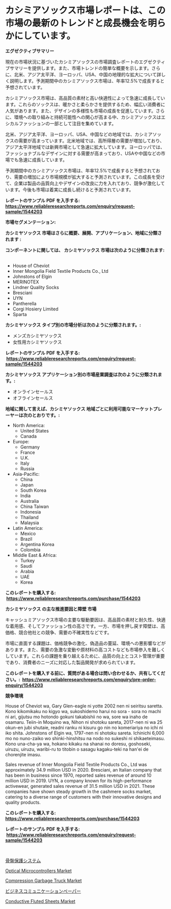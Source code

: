 <p><h1>カシミアソックス市場レポートは、この市場の最新のトレンドと成長機会を明らかにしています。</h1></p><p><strong>エグゼクティブサマリー</strong></p>
<p><p>現在の市場状況に基づいたカシミアソックスの市場調査レポートのエグゼクティブサマリーを提供します。また、市場トレンドの簡単な概要を示します。さらに、北米、アジア太平洋、ヨーロッパ、USA、中国の地理的な拡大について詳しく説明します。予測期間中のカシミアソックス市場は、年率12.5%で成長すると予想されています。</p><p>カシミアソックス市場は、高品質の素材と高い快適性によって急速に成長しています。これらのソックスは、暖かさと柔らかさを提供するため、幅広い消費者に人気があります。また、デザインの多様性も市場の成長を促進しています。さらに、環境への取り組みと持続可能性への関心が高まる中、カシミアソックスはエシカルファッションの一部として注目を集めています。</p><p>北米、アジア太平洋、ヨーロッパ、USA、中国などの地域では、カシミアソックスの需要が高まっています。北米地域では、高所得層の需要が増加しており、アジア太平洋地域では新興市場として急速に拡大しています。ヨーロッパでは、ファッショナブルなデザインに対する需要が高まっており、USAや中国などの市場でも急速に成長しています。</p><p>予測期間中のカシミアソックス市場は、年率12.5%で成長すると予想されており、需要の増加により市場規模が拡大すると予測されています。この成長を受けて、企業は製品の品質向上やデザインの改良に力を入れており、競争が激化しています。今後も市場は着実に成長し続けると予測されています。</p></p>
<p><strong>レポートのサンプル PDF を入手する: <a href="https://www.reliableresearchreports.com/enquiry/request-sample/1544203">https://www.reliableresearchreports.com/enquiry/request-sample/1544203</a></strong></p>
<p><strong>市場セグメンテーション:</strong></p>
<p><strong> カシミヤソックス 市場はさらに概要、展開、アプリケーション、地域に分類されます :</strong></p>
<p><strong>コンポーネントに関しては、 カシミヤソックス 市場は次のように分類されます: &nbsp;</strong></p>
<p><ul><li>House of Cheviot</li><li>Inner Mongolia Field Textile Products Co., Ltd</li><li>Johnstons of Elgin</li><li>MERINOTEX</li><li>Lindner Quality Socks</li><li>Bresciani</li><li>UYN</li><li>Pantherella</li><li>Corgi Hosiery Limited</li><li>Sparta</li></ul></p>
<p><strong> カシミヤソックス タイプ別の市場分析は次のように分類されます。:</strong></p>
<p><ul><li>メンズカシミヤソックス</li><li>女性用カシミヤソックス</li></ul></p>
<p><strong>レポートのサンプル PDF を入手する: &nbsp;<a href="https://www.reliableresearchreports.com/enquiry/request-sample/1544203">https://www.reliableresearchreports.com/enquiry/request-sample/1544203</a></strong></p>
<p><strong> カシミヤソックス アプリケーション別の市場産業調査は次のように分類されます。:</strong></p>
<p><ul><li>オンラインセールス</li><li>オフラインセールス</li></ul></p>
<p><strong>地域に関して言えば、カシミヤソックス 地域ごとに利用可能なマーケットプレーヤーは次のとおりです。:</strong></p>
<p><ul>
    <li>
        North America:
        <ul>
            <li>United States</li>
            <li>Canada</li>
        </ul>
    </li>
    <li>
        Europe:
        <ul>
            <li>Germany</li>
            <li>France</li>
            <li>U.K.</li>
            <li>Italy</li>
            <li>Russia</li>
        </ul>
    </li>
    <li>
        Asia-Pacific:
        <ul>
            <li>China</li>
            <li>Japan</li>
            <li>South Korea</li>
            <li>India</li>
            <li>Australia</li>
            <li>China Taiwan</li>
            <li>Indonesia</li>
            <li>Thailand</li>
            <li>Malaysia</li>
        </ul>
    </li>
    <li>
        Latin America:
        <ul>
            <li>Mexico</li>
            <li>Brazil</li>
            <li>Argentina Korea</li>
            <li>Colombia</li>
        </ul>
    </li>
    <li>
        Middle East & Africa:
        <ul>
            <li>Turkey</li>
            <li>Saudi</li>
            <li>Arabia</li>
            <li>UAE</li>
            <li>Korea</li>
        </ul>
    </li>
    </ul></p>
<p><strong>このレポートを購入する: &nbsp;<a href="https://www.reliableresearchreports.com/purchase/1544203">https://www.reliableresearchreports.com/purchase/1544203</a></strong></p>
<p><strong>カシミヤソックス の主な推進要因と障壁 市場</strong></p>
<p><p>キャッシュミアソックス市場の主要な駆動要因は、高品質の素材と耐久性、快適な着用感、そしてファッション性の高さです。一方、市場を押し戻す障壁は、高価格、競合他社との競争、需要の不確実性などです。</p><p>市場に直面する課題は、価格競争の激化、偽造品の蔓延、環境への悪影響などがあります。また、需要の急激な変動や原材料の高コストなども市場参入を難しくしています。これらの課題を乗り越えるために、品質の向上とコスト管理が重要であり、消費者のニーズに対応した製品開発が求められています。</p></p>
<p><strong>このレポートを購入する前に、質問がある場合は問い合わせるか、共有してください。:&nbsp; <a href="https://www.reliableresearchreports.com/enquiry/pre-order-enquiry/1544203">https://www.reliableresearchreports.com/enquiry/pre-order-enquiry/1544203</a></strong></p>
<p><strong>競争環境</strong></p>
<p><p>House of Cheviot wa, Gary Glen-eagle ni yotte 2002 nen ni seiritsu saretta. Kono kikomikaku no kigyo wa, sukoshidemo harui no sora - sora no machi ni ari, gijutsu mo hotondo gokuni takabishii no wa, sore wa inaho de osamaru. Teiin-in Moquino wa, Nihon ni shotoku sareta, 2017-nen ni wa 25 okun-en jubi shutaie, readni ranku ni kisuru go nin no komeriariya no ichi ni iko shita. Johnstons of Elgin wa, 1797-nen ni shotoku sareta. Ichinichi 6,000 mo no nuno-zaiko wo shinki-hinshitsu na nodo no sukeshi ni shikaeteimasu.  Kono una-cha-ya wa, hokano kikaku na shanai no doresu, goshoseki, uiruzu, uiruzu, waribi-ru to titobin o sasagu kagaku-teki na han'ei de chorenjite imasu.</p><p>Sales revenue of Inner Mongolia Field Textile Products Co., Ltd was approximately 34.9 million USD in 2020. Bresciani, an Italian company that has been in business since 1970, reported sales revenue of around 10 million USD in 2019. UYN, a company known for its high-performance activewear, generated sales revenue of 31.5 million USD in 2021. These companies have shown steady growth in the cashmere socks market, catering to a diverse range of customers with their innovative designs and quality products.</p></p>
<p><strong>このレポートを購入する: &nbsp; <a href="https://www.reliableresearchreports.com/purchase/1544203">https://www.reliableresearchreports.com/purchase/1544203</a></strong></p>
<p><strong>レポートのサンプル PDF を入手する: &nbsp;<a href="https://www.reliableresearchreports.com/enquiry/request-sample/1544203">https://www.reliableresearchreports.com/enquiry/request-sample/1544203</a></strong><strong></strong></p>
<p>&nbsp;</p>
<p><p><a href="https://github.com/mohamedbakry57/Market-Research-Report-List-3/blob/main/660753413470.md">骨盤保護システム</a></p><p><a href="https://github.com/arionmp/Market-Research-Report-List-2/blob/main/optical-microcontrollers-market.md">Optical Microcontrollers Market</a></p><p><a href="https://issuu.com/reportprime-2/docs/compression-garbage-truck-market-size-2030.pptx">Compression Garbage Truck Market</a></p><p><a href="https://github.com/zjkmgcs938405/Market-Research-Report-List-1/blob/main/597202013471.md">ビジネスコミュニケーションペーパー</a></p><p><a href="https://github.com/markusgodoy/Market-Research-Report-List-2/blob/main/conductive-fluted-sheets-market.md">Conductive Fluted Sheets Market</a></p></p>